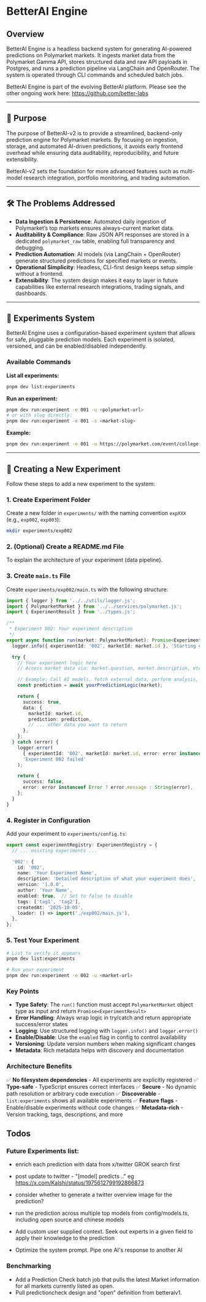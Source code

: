 # BetterAI Engine

## Overview

BetterAI Engine is a headless backend system for generating AI-powered predictions on Polymarket markets. It ingests market data from the Polymarket Gamma API, stores structured data and raw API payloads in Postgres, and runs a prediction pipeline via LangChain and OpenRouter. The system is operated through CLI commands and scheduled batch jobs.

BetterAI Engine is part of the evolving BetterAI platform. Please see the other ongoing work here: https://github.com/better-labs

---

## 🎯 Purpose

The purpose of BetterAI-v2 is to provide a streamlined, backend-only prediction engine for Polymarket markets. By focusing on ingestion, storage, and automated AI-driven predictions, it avoids early frontend overhead while ensuring data auditability, reproducibility, and future extensibility.

BetterAI-v2 sets the foundation for more advanced features such as multi-model research integration, portfolio monitoring, and trading automation.

---

## 🛠️ The Problems Addressed

* **Data Ingestion & Persistence**: Automated daily ingestion of Polymarket’s top markets ensures always-current market data.
* **Auditability & Compliance**: Raw JSON API responses are stored in a dedicated `polymarket_raw` table, enabling full transparency and debugging.
* **Prediction Automation**: AI models (via LangChain + OpenRouter) generate structured predictions for specified markets or events.
* **Operational Simplicity**: Headless, CLI-first design keeps setup simple without a frontend.
* **Extensibility**: The system design makes it easy to layer in future capabilities like external research integrations, trading signals, and dashboards.

---

## 🧪 Experiments System

BetterAI Engine uses a configuration-based experiment system that allows for safe, pluggable prediction models. Each experiment is isolated, versioned, and can be enabled/disabled independently.

### Available Commands

**List all experiments:**
```bash
pnpm dev list:experiments
```

**Run an experiment:**
```bash
pnpm dev run:experiment -e 001 -u <polymarket-url>
# or with slug directly:
pnpm dev run:experiment -e 001 -s <market-slug>
```

**Example:**
```bash
pnpm dev run:experiment -e 001 -u https://polymarket.com/event/college-football-champion-2026-684/will-georgia-tech-win-the-2026-college-football-national-championship
```

---

## 📝 Creating a New Experiment

Follow these steps to add a new experiment to the system:

### 1. Create Experiment Folder

Create a new folder in `experiments/` with the naming convention `expXXX` (e.g., `exp002`, `exp003`):

```bash
mkdir experiments/exp002
```

### 2. (Optional) Create a README.md File

To explain the architecture of your experiment (data pipeline).

### 3. Create `main.ts` File

Create `experiments/exp002/main.ts` with the following structure:

```typescript
import { logger } from '../../utils/logger.js';
import { PolymarketMarket } from '../../services/polymarket.js';
import { ExperimentResult } from '../types.js';

/**
 * Experiment 002: Your experiment description
 */
export async function run(market: PolymarketMarket): Promise<ExperimentResult> {
  logger.info({ experimentId: '002', marketId: market.id }, 'Starting experiment 002');

  try {
    // Your experiment logic here
    // Access market data via: market.question, market.description, etc.

    // Example: Call AI models, fetch external data, perform analysis, etc.
    const prediction = await yourPredictionLogic(market);

    return {
      success: true,
      data: {
        marketId: market.id,
        prediction: prediction,
        // ... other data you want to return
      },
    };
  } catch (error) {
    logger.error(
      { experimentId: '002', marketId: market.id, error: error instanceof Error ? error.message : String(error) },
      'Experiment 002 failed'
    );

    return {
      success: false,
      error: error instanceof Error ? error.message : String(error),
    };
  }
}
```

### 4. Register in Configuration

Add your experiment to `experiments/config.ts`:

```typescript
export const experimentRegistry: ExperimentRegistry = {
  // ... existing experiments ...

  '002': {
    id: '002',
    name: 'Your Experiment Name',
    description: 'Detailed description of what your experiment does',
    version: '1.0.0',
    author: 'Your Name',
    enabled: true,  // Set to false to disable
    tags: ['tag1', 'tag2'],
    createdAt: '2025-10-05',
    loader: () => import('./exp002/main.js'),
  },
};
```

### 5. Test Your Experiment

```bash
# List to verify it appears
pnpm dev list:experiments

# Run your experiment
pnpm dev run:experiment -e 002 -u <market-url>
```

### Key Points

- **Type Safety**: The `run()` function must accept `PolymarketMarket` object type as input and return `Promise<ExperimentResult>`
- **Error Handling**: Always wrap logic in try/catch and return appropriate success/error states
- **Logging**: Use structured logging with `logger.info()` and `logger.error()`
- **Enable/Disable**: Use the `enabled` flag in config to control availability
- **Versioning**: Update version numbers when making significant changes
- **Metadata**: Rich metadata helps with discovery and documentation

### Architecture Benefits

✅ **No filesystem dependencies** - All experiments are explicitly registered
✅ **Type-safe** - TypeScript ensures correct interfaces
✅ **Secure** - No dynamic path resolution or arbitrary code execution
✅ **Discoverable** - `list:experiments` shows all available experiments
✅ **Feature flags** - Enable/disable experiments without code changes
✅ **Metadata-rich** - Version tracking, tags, descriptions, and more



## Todos

### Future Experiments list:

- enrich each prediction with data from x/twitter GROK search first

- post update to twitter - "[model] predicts .." eg https://x.com/Kalshi/status/1975612799192866873

- consider whether to generate a twitter overview image for the prediction?

- run the prediction across multiple top models from config/models.ts, including open source and chinese models
- Add custom user supplied context. Seek out experts in a given field to apply their knowledge to the prediction
- Optimize the system prompt. Pipe one AI's response to another AI


### Benchmarking
- Add a Prediction Check batch job that pulls the latest Market information for all markets currently listed as open.
- Pull predictioncheck design and "open" definition from betteraiv1.